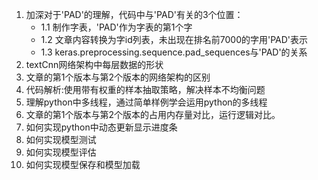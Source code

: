 1. 加深对于'PAD'的理解，代码中与'PAD'有关的3个位置：
    * 1.1 制作字表，'PAD'作为字表的第1个字
    * 1.2 文章内容转换为字id列表，未出现在排名前7000的字用'PAD'表示
    * 1.3 keras.preprocessing.sequence.pad_sequences与'PAD'的关系 
2. textCnn网络架构中每层数据的形状
3. 文章的第1个版本与第2个版本的网络架构的区别
4. 代码解析:使用带有权重的样本抽取策略，解决样本不均衡问题
5. 理解python中多线程，通过简单样例学会运用python的多线程
6. 文章的第1个版本与第2个版本的占用内存量对比，运行逻辑对比。
7. 如何实现python中动态更新显示进度条
8. 如何实现模型测试
9. 如何实现模型评估
10. 如何实现模型保存和模型加载
